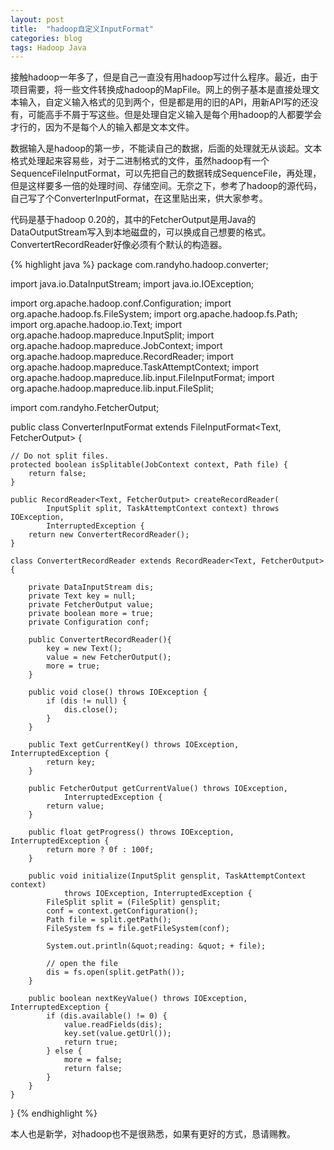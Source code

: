 ```yaml
---
layout: post
title:  "hadoop自定义InputFormat"
categories: blog
tags: Hadoop Java
---
```


接触hadoop一年多了，但是自己一直没有用hadoop写过什么程序。最近，由于项目需要，将一些文件转换成hadoop的MapFile。网上的例子基本是直接处理文本输入，自定义输入格式的见到两个，但是都是用的旧的API，用新API写的还没有，可能高手不屑于写这些。但是处理自定义输入是每个用hadoop的人都要学会才行的，因为不是每个人的输入都是文本文件。

<!--more-->

数据输入是hadoop的第一步，不能读自己的数据，后面的处理就无从谈起。文本格式处理起来容易些，对于二进制格式的文件，虽然hadoop有一个SequenceFileInputFormat，可以先把自己的数据转成SequenceFile，再处理，但是这样要多一倍的处理时间、存储空间。无奈之下，参考了hadoop的源代码，自己写了个ConverterInputFormat，在这里贴出来，供大家参考。

代码是基于hadoop 0.20的，其中的FetcherOutput是用Java的DataOutputStream写入到本地磁盘的，可以换成自己想要的格式。ConvertertRecordReader好像必须有个默认的构造器。

{% highlight java %}
package com.randyho.hadoop.converter;

import java.io.DataInputStream;
import java.io.IOException;

import org.apache.hadoop.conf.Configuration;
import org.apache.hadoop.fs.FileSystem;
import org.apache.hadoop.fs.Path;
import org.apache.hadoop.io.Text;
import org.apache.hadoop.mapreduce.InputSplit;
import org.apache.hadoop.mapreduce.JobContext;
import org.apache.hadoop.mapreduce.RecordReader;
import org.apache.hadoop.mapreduce.TaskAttemptContext;
import org.apache.hadoop.mapreduce.lib.input.FileInputFormat;
import org.apache.hadoop.mapreduce.lib.input.FileSplit;

import com.randyho.FetcherOutput;
    
public class ConverterInputFormat extends FileInputFormat<Text, FetcherOutput> {

    // Do not split files.
    protected boolean isSplitable(JobContext context, Path file) {
        return false;
    }

    public RecordReader<Text, FetcherOutput> createRecordReader(
            InputSplit split, TaskAttemptContext context) throws IOException,
            InterruptedException {
        return new ConvertertRecordReader();
    }

    class ConvertertRecordReader extends RecordReader<Text, FetcherOutput> {
       
        private DataInputStream dis;
        private Text key = null;
        private FetcherOutput value;
        private boolean more = true;
        private Configuration conf;

        public ConvertertRecordReader(){
            key = new Text();
            value = new FetcherOutput();
            more = true;
        }
       
        public void close() throws IOException {
            if (dis != null) {
                dis.close();
            }
        }

        public Text getCurrentKey() throws IOException, InterruptedException {
            return key;
        }

        public FetcherOutput getCurrentValue() throws IOException,
                InterruptedException {
            return value;
        }

        public float getProgress() throws IOException, InterruptedException {
            return more ? 0f : 100f;
        }

        public void initialize(InputSplit gensplit, TaskAttemptContext context)
                throws IOException, InterruptedException {
            FileSplit split = (FileSplit) gensplit;
            conf = context.getConfiguration();  
            Path file = split.getPath();
            FileSystem fs = file.getFileSystem(conf);
           
            System.out.println(&quot;reading: &quot; + file);

            // open the file
            dis = fs.open(split.getPath());
        }

        public boolean nextKeyValue() throws IOException, InterruptedException {
            if (dis.available() != 0) {
                value.readFields(dis);
                key.set(value.getUrl());                
                return true;
            } else {
                more = false;
                return false;
            }
        }
    }
}
{% endhighlight %}

本人也是新学，对hadoop也不是很熟悉，如果有更好的方式，恳请赐教。
